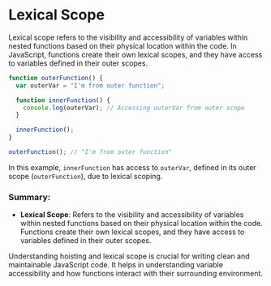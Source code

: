 # Lexical Scope

Lexical scope refers to the visibility and accessibility of variables within nested functions based on their physical location within the code. In JavaScript, functions create their own lexical scopes, and they have access to variables defined in their outer scopes.

```javascript
function outerFunction() {
  var outerVar = "I'm from outer function";

  function innerFunction() {
    console.log(outerVar); // Accessing outerVar from outer scope
  }

  innerFunction();
}

outerFunction(); // "I'm from outer function"
```

In this example, `innerFunction` has access to `outerVar`, defined in its outer scope (`outerFunction`), due to lexical scoping.

### Summary:

- **Lexical Scope**: Refers to the visibility and accessibility of variables within nested functions based on their physical location within the code. Functions create their own lexical scopes, and they have access to variables defined in their outer scopes.

Understanding hoisting and lexical scope is crucial for writing clean and maintainable JavaScript code. It helps in understanding variable accessibility and how functions interact with their surrounding environment.
